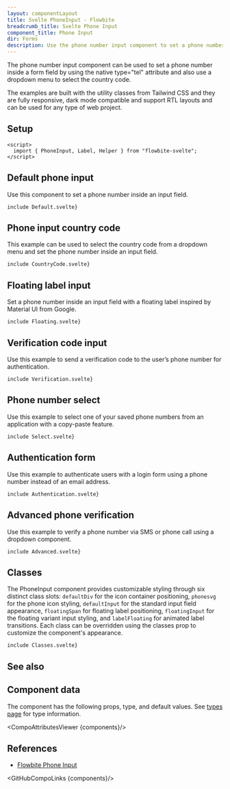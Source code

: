 ```yaml
---
layout: componentLayout
title: Svelte PhoneInput - Flowbite
breadcrumb_title: Svelte Phone Input
component_title: Phone Input
dir: Forms
description: Use the phone number input component to set a phone number inside a form field and use a dropdown menu to select the country code based on various styles, sizes and colors
---
```


<script>
  import { TableProp, TableDefaultRow,  CompoAttributesViewer, GitHubCompoLinks, Seealso } from '../../utils'
  import { A } from '$lib'

  const components = 'PhoneInput'
  const relatedLinks = ['/docs/forms/input-field','/docs/forms/floating-label', '/docs/extend/tags' ]
</script>

The phone number input component can be used to set a phone number inside a form field by using the native type="tel" attribute and also use a dropdown menu to select the country code.

The examples are built with the utility classes from Tailwind CSS and they are fully responsive, dark mode compatible and support RTL layouts and can be used for any type of web project.

## Setup

```svelte example hideOutput
<script>
  import { PhoneInput, Label, Helper } from "flowbite-svelte";
</script>
```

## Default phone input

Use this component to set a phone number inside an input field.

```svelte example
include Default.svelte}
```

## Phone input country code

This example can be used to select the country code from a dropdown menu and set the phone number inside an input field.

```svelte example class="h-64"
include CountryCode.svelte}
```

## Floating label input

Set a phone number inside an input field with a floating label inspired by Material UI from Google.

```svelte example
include Floating.svelte}
```

## Verification code input

Use this example to send a verification code to the user’s phone number for authentication.

```svelte example class="h-64"
include Verification.svelte}
```

## Phone number select

Use this example to select one of your saved phone numbers from an application with a copy-paste feature.

```svelte example
include Select.svelte}
```

## Authentication form

Use this example to authenticate users with a login form using a phone number instead of an email address.

```svelte example
include Authentication.svelte}
```

## Advanced phone verification

Use this example to verify a phone number via SMS or phone call using a dropdown component.

```svelte example class="h-64"
include Advanced.svelte}
```

## Classes

The PhoneInput component provides customizable styling through six distinct class slots: `defaultDiv` for the icon container positioning, `phonesvg` for the phone icon styling, `defaultInput` for the standard input field appearance, `floatingSpan` for floating label positioning, `floatingInput` for the floating variant input styling, and `labelFloating` for animated label transitions. Each class can be overridden using the classes prop to customize the component's appearance.

```svelte example hideScript
include Classes.svelte}
```

## See also

<Seealso links={relatedLinks} />

## Component data

The component has the following props, type, and default values. See [types page](/docs/pages/typescript) for type information.

<CompoAttributesViewer {components}/>

## References

- [Flowbite Phone Input](https://flowbite.com/docs/forms/phone-input/)

<GitHubCompoLinks {components}/>
